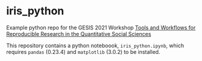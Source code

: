 # iris_python
Example python repo for the GESIS 2021 Workshop [Tools and Workflows for Reproducible Research in the Quantitative Social Sciences](https://github.com/berndweiss/tools-and-workflows-for-reproducible-research)

This repository contains a python noteboook, `iris_python.ipynb`, which requires `pandas` (0.23.4) and `matplotlib` (3.0.2) to be installed.

